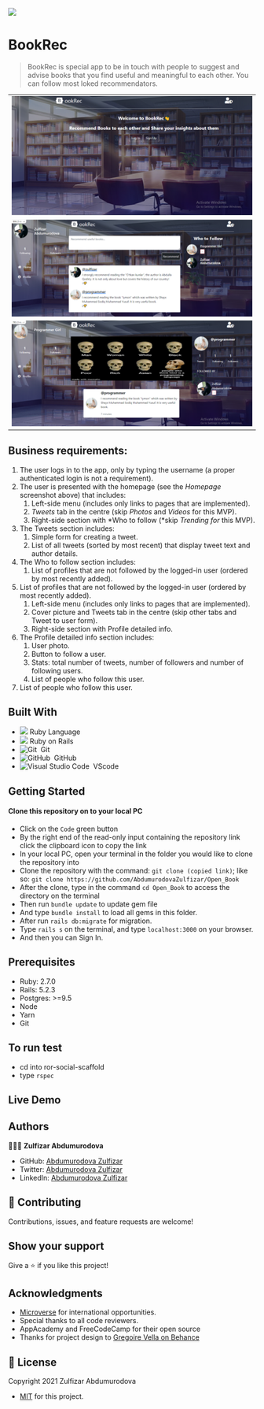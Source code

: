 ![](https://img.shields.io/badge/Microverse-blueviolet)

# BookRec

> BookRec is special app to be in touch with people to suggest and advise books that you find useful and meaningful to each other. You can follow most loked recommendators.
<table>
<tr><td> <img src="./app/assets/images/login_page.PNG" alt="Example" style="width: 100%;"> </td></tr>
<tr><td> <img src="./app/assets/images/opinion.PNG" alt="Example" style="width: 100%;"> </td></tr>
<tr><td> <img src="./app/assets/images/profile.PNG" alt="Example" style="width: 100%;"> </td></tr>
   
</table>

## Business requirements:
1. The user logs in to the app, only by typing the username (a proper authenticated login is not a requirement).
2. The user is presented with the homepage (see the *Homepage* screenshot above) that includes:
    1. Left-side menu (includes only links to pages that are implemented).
    2. *Tweets* tab in the centre (skip *Photos* and *Videos* for this MVP).
    3. Right-side section with *Who to follow (*skip *Trending for* this MVP).
3. The Tweets section includes:
    1. Simple form for creating a tweet.
    2. List of all tweets (sorted by most recent) that display tweet text and author details.
4. The Who to follow section includes:
    1. List of profiles that are not followed by the logged-in user (ordered by most recently added).
5. List of profiles that are not followed by the logged-in user (ordered by most recently added).
    1. Left-side menu (includes only links to pages that are implemented).
    2. Cover picture and Tweets tab in the centre (skip other tabs and Tweet to user form).
    3. Right-side section with Profile detailed info.
6. The Profile detailed info section includes:
    1. User photo.
    2. Button to follow a user.
    3. Stats: total number of tweets, number of followers and number of following users.
    4. List of people who follow this user.
7. List of people who follow this user.

## Built With

- <code><img height="20" src="https://www.ruby-lang.org/images/header-ruby-logo.png"></code> Ruby Language <br>
-  <code><img height="20" src="https://rubyonrails.org/images/rails-logo.svg"></code> Ruby on Rails <br>
- ![Git](https://img.shields.io/badge/-Git-05122A?style=flat&logo=git)&nbsp; Git<br>
- ![GitHub](https://img.shields.io/badge/-GitHub-05122A?style=flat&logo=github)&nbsp; GitHub<br>
- ![Visual Studio Code](https://img.shields.io/badge/-Visual%20Studio%20Code-05122A?style=flat&logo=visual-studio-code&logoColor=007ACC)&nbsp; VScode

## Getting Started

#### Clone this repository on to your local PC

- Click on the `Code` green button
- By the right end of the read-only input containing the repository link click the clipboard icon to copy the link
- In your local PC, open your terminal in the folder you would like to clone the repository into
- Clone the repository with the command: `git clone (copied link)`; like so: `git clone https://github.com/AbdumurodovaZulfizar/Open_Book`
- After the clone, type in the command `cd Open_Book` to access the directory on the terminal
- Then run `bundle update` to update gem file
- And type `bundle install` to load all gems in this folder.
- After run `rails db:migrate` for migration.
- Type `rails s` on the terminal, and type `localhost:3000` on your browser.
- And then you can Sign In.

## Prerequisites
- Ruby: 2.7.0
- Rails: 5.2.3 
- Postgres: >=9.5
- Node
- Yarn
- Git

## To run test
- cd into ror-social-scaffold
- type `rspec`

## Live Demo


## Authors

👩🏻‍💼 **Zulfizar Abdumurodova**

- GitHub: [Abdumurodova Zulfizar](https://github.com/AbdumurodovaZulfizar)
- Twitter: [Abdumurodova Zulfizar](https://twitter.com/Zulfiza70357085)
- LinkedIn: [Abdumurodova Zulfizar](https://www.linkedin.com/in/zulfizar-abdumurodova-a61527206/)

## 🤝 Contributing

Contributions, issues, and feature requests are welcome!


## Show your support

Give a ⭐️ if you like this project!

## Acknowledgments

- [Microverse](https://www.microverse.org/) for international opportunities.
- Special thanks to all code reviewers.
- AppAcademy and FreeCodeCamp for their open source
- Thanks for project design to [Gregoire Vella on Behance](https://www.behance.net/gregoirevella)

## 📝 License

Copyright 2021 Zulfizar Abdumurodova
- [MIT](https://github.com/AbdumurodovaZulfizar/Open_Book/blob/build_app/LICENSE) for this project.

